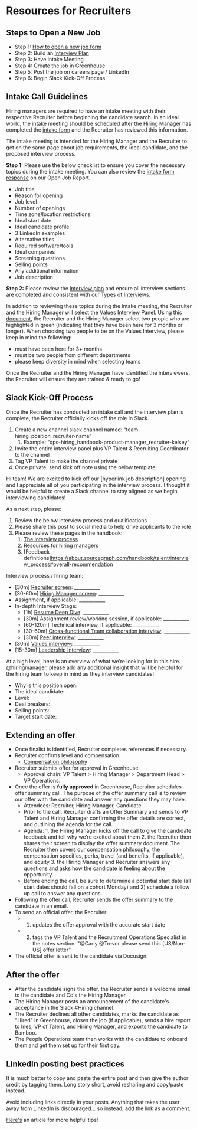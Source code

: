 # Resources for Recruiters

## Steps to Open a New Job

- Step 1: [How to open a new job form](https://docs.google.com/forms/d/e/1FAIpQLSdYwWlI_4bKKSkhWq4FrLNE2MPEhRtiq91GtEC6RuFAt-mgfA/viewform)
- Step 2: Build an [Interview Plan](https://docs.google.com/spreadsheets/d/1pMG_K3pf_pP_AIvy8jjOKc-h6htDJ5QkvEMD3prAQ5Y/edit#gid=1131029377)
- Step 3: Have Intake Meeting
- Step 4: Create the job in Greenhouse
- Step 5: Post the job on careers page / LinkedIn
- Step 6: Begin Slack Kick-Off Process

## Intake Call Guidelines

Hiring managers are required to have an intake meeting with their respective Recruiter before beginning the candidate search. In an ideal world, the intake meeting should be scheduled after the Hiring Manager has completed the [intake form](https://docs.google.com/forms/d/e/1FAIpQLSdYwWlI_4bKKSkhWq4FrLNE2MPEhRtiq91GtEC6RuFAt-mgfA/viewform) and the Recruiter has reviewed this information. 

The intake meeting is intended for the Hiring Manager and the Recruiter to get on the same page about job requirements, the ideal candidate, and the proposed interview process.

**Step 1:** Please use the below checklist to ensure you cover the necessary topics during the intake meeting.  You can also review the [intake form response](https://docs.google.com/spreadsheets/d/1Dpf6aDw1ESJRYroJz6-ZtaACJxwjEu4my_xeYuB3a7E/edit#gid=2123710308) on our Open Job Report. 

* Job title
* Reason for opening
* Job level
* Number of openings
* Time zone/location restrictions
* Ideal start date
* Ideal candidate profile
* 3 LinkedIn examples
* Alternative titles
* Required software/tools
* Ideal companies
* Screening questions
* Selling points
* Any additional information
* Job description

**Step 2:** Please review the [interview plan](https://docs.google.com/spreadsheets/d/1pMG_K3pf_pP_AIvy8jjOKc-h6htDJ5QkvEMD3prAQ5Y/edit#gid=1808593536) and ensure all interview sections are completed and consistent with our [Types of Interviews](https://about.sourcegraph.com/handbook/talent/types_of_interviews). 

In addition to reviewing these topics during the intake meeting, the Recruiter and the Hiring Manager will select the [Values Interview](https://about.sourcegraph.com/handbook/talent/hiring/evaluating_values) Panel. Using [this document](https://docs.google.com/spreadsheets/d/1NUDEjzud_GxocjKkd__m0hTf21tN3OIgOwtk_OjhV20/edit?ts=60e4c3bd#gid=0), the Recruiter and the Hiring Manager select two people who are highlighted in green (indicating that they have been here for 3 months or longer). When choosing two people to be on the Values Interview, please keep in mind the following:

* must have been here for 3+ months
* must be two people from different departments
* please keep diversity in mind when selecting teams

Once the Recruiter and the Hiring Manager have identified the interviewers, the Recruiter will ensure they are trained & ready to go!

## **Slack Kick-Off Process**

Once the Recruiter has conducted an intake call and the interview plan is complete, the Recruiter officially kicks off the role in Slack. 

1. Create a new channel slack channel named: “team-hiring_position_recruiter-name”
    1. Example: “ops-hiring_handbook-product-manager_recruiter-kelsey”
2. Invite the entire interview panel plus VP Talent & Recruiting Coordinator to the channel
3. Tag VP Talent  to make the channel private
4. Once private, send kick off note using the below template:

Hi team! We are excited to kick off our [hyperlink job description] opening and I appreciate all of you participating in the interview process. I thought it would be helpful to create a Slack channel to stay aligned as we begin interviewing candidates!

As a next step, please:

1. Review the below interview process and qualifications
2. Please share this post to social media to help drive applicants to the role
3. Please review these pages in the handbook: 
    1. [The interview process](https://about.sourcegraph.com/handbook/talent/interview_process)
    2. [Resources for hiring managers](https://about.sourcegraph.com/handbook/talent/resources_for_hiring_managers)
    3. [Feedback definitions]https://about.sourcegraph.com/handbook/talent/interview_process#overall-recommendation

Interview process / hiring team:

* [30m] [Recruiter screen](https://about.sourcegraph.com/handbook/talent/types_of_interviews#sts=Recruiter%20screen): ___________
* [30-60m] [Hiring Manager screen](https://about.sourcegraph.com/handbook/talent/types_of_interviews#hiring-manager-screen): ___________
* Assignment, if applicable: ___________
* In-depth Interview Stage:
    * [1h] [Resume Deep Dive](https://about.sourcegraph.com/handbook/talent/types_of_interviews#resume-deep-dive): ___________
    * [30m] Assignment review/working session, if applicable: ___________
    * [60-120m] Technical interview, if applicable: ___________
    * [30-60m] [Cross-functional Team collaboration interview](https://about.sourcegraph.com/handbook/talent/types_of_interviews#cross-team-collaboration-interview): ___________
    * [30m] [Peer interview](https://about.sourcegraph.com/handbook/talent/types_of_interviews#peer-interview): ___________
* [30m] [Values interview](https://about.sourcegraph.com/handbook/talent/types_of_interviews#values-interview): ___________
* [15-30m] [Leadership Interview](https://about.sourcegraph.com/handbook/talent/types_of_interviews#leadership-interview): ___________

At a high level, here is an overview of what we’re looking for in this hire.  @hiringmanager, please add any additional insight that will be helpful for the hiring team to keep in mind as they interview candidates!

* Why is this position open: 
* The ideal candidate:
* Level:
* Deal breakers:
* Selling points:
* Target start date: 

## Extending an offer

- Once finalist is identified, Recruiter completes references if necessary.
- Recruiter confirms level and compensation.
  - [Compensation philosophy](../people-ops/compensation/index.md#components-of-compensation)
- Recruiter submits offer for approval in Greenhouse.
  - Approval chain: VP Talent > Hiring Manager > Department Head > VP Operations.
- Once the offer is **fully approved** in Greenhouse, Recruiter schedules offer summary call. The purpose of the offer summary call is to review our offer with the candidate and answer any questions they may have.
  - Attendees: Recruiter, Hiring Manager, Candidate.
  - Prior to the call, Recruiter drafts an Offer Summary and sends to VP Talent and Hiring Manager confirming the offer details are correct, and outlining the agenda for the call.
  - Agenda: 1. the Hiring Manager kicks off the call to give the candidate feedback and tell why we’re excited about them 2. the Recruiter then shares their screen to display the offer summary document. The Recruiter then covers our compensation philosophy, the compensation specifics, perks, travel (and benefits, if applicable), and equity 3. the Hiring Manager and Recruiter answers any questions and asks how the candidate is feeling about the opportunity.
  - Before ending the call, be sure to determine a potential start date (all start dates should fall on a cohort Monday) and 2) schedule a follow up call to answer any questions.
- Following the offer call, Recruiter sends the offer summary to the candidate in an email.
- To send an official offer, the Recruiter
  - 1.  updates the offer approval with the accurate start date
  - 2.  tags the VP Talent and the Recruitment Operations Specialist in the notes section: "@Carly @Trevor please send this [US/Non-US] offer letter"
- The official offer is sent to the candidate via Docusign.

## After the offer

- After the candidate signs the offer, the Recruiter sends a welcome email to the candidate and Cc's the Hiring Manager.
- The Hiring Manager posts an announcement of the candidate's acceptance in the Slack #Hiring channel.
- The Recruiter declines all other candidates, marks the candidate as "Hired" in Greenhouse, closes the job (if applicable), sends a hire report to Ines, VP of Talent, and Hiring Manager, and exports the candidate to Bamboo.
- The People Operations team then works with the candidate to onboard them and get them set up for their first day.

## LinkedIn posting best practices

It is much better to copy and paste the entire post and then give the author credit by tagging them. Long story short, avoid resharing and copy/paste instead.

Avoid including links directly in your posts. Anything that takes the user away from LinkedIn is discouraged... so instead, add the link as a comment.

[Here's](https://www.linkedin.com/pulse/13-tips-mastering-linkedin-algorithm-jay-palter/) an article for more helpful tips!
